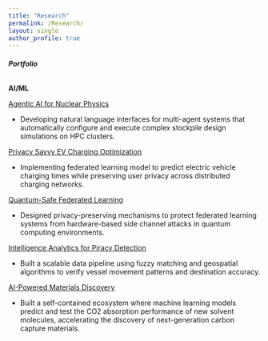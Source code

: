 ```yaml
---
title: "Research"
permalink: /Research/
layout: single
author_profile: true
---
```

###### **Portfolio**
**AI/ML**

[Agentic AI for Nuclear Physics]()
* Developing natural language interfaces for multi-agent systems that automatically configure and execute complex stockpile design simulations on HPC clusters.

[Privacy Savvy EV Charging Optimization]()
* Implementing federated learning model to predict electric vehicle charging times while preserving user privacy across distributed charging networks.

[Quantum-Safe Federated Learning]()
* Designed privacy-preserving mechanisms to protect federated learning systems from hardware-based side channel attacks in quantum computing environments.

[Intelligence Analytics for Piracy Detection]()
* Built a scalable data pipeline using fuzzy matching and geospatial algorithms to verify vessel movement patterns and destination accuracy.

[AI-Powered Materials Discovery]()
* Built a self-contained ecosystem where machine learning models predict and test the CO2 absorption performance of new solvent molecules, accelerating the discovery of next-generation carbon capture materials.

